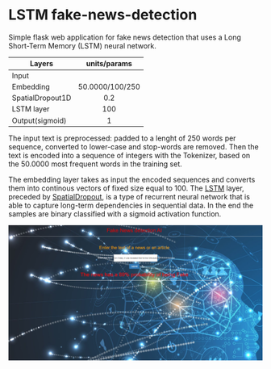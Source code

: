 # LSTM fake-news-detection
Simple flask web application for fake news detection that uses a Long Short-Term Memory (LSTM) neural network.

| Layers              |       units/params     |
|---------------------|:----------------------:|
| Input               |                        |
| Embedding           |      50.0000/100/250   |
| SpatialDropout1D    |           0.2          |
| LSTM layer          |           100          | 
| Output(sigmoid)     |            1           |

The input text is preprocessed: padded to a lenght of 250 words per sequence, converted to lower-case and stop-words are removed.  Then the text is encoded into a sequence of integers with the Tokenizer, based on the 50.0000 most frequent words in the training set.

The embedding layer takes as input the encoded sequences and converts them into continous vectors of fixed size equal to 100.
The [LSTM](https://en.wikipedia.org/wiki/Long_short-term_memory) layer, preceded by [SpatialDropout](https://keras.io/api/layers/regularization_layers/spatial_dropout1d/), is a type of recurrent neural network that is able to capture long-term dependencies in sequential data.
In the end the samples are binary classified with a sigmoid activation function.

![](static/web_ui.png)

